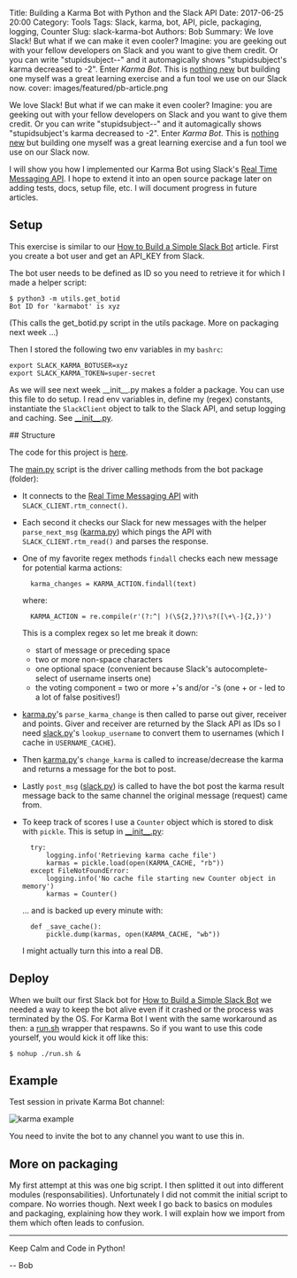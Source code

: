 Title: Building a Karma Bot with Python and the Slack API
Date: 2017-06-25 20:00
Category: Tools
Tags: Slack, karma, bot, API, picle, packaging, logging, Counter
Slug: slack-karma-bot
Authors: Bob
Summary: We love Slack! But what if we can make it even cooler? Imagine: you are geeking out with your fellow developers on Slack and you want to give them credit. Or you can write "stupidsubject--" and it automagically shows "stupidsubject's karma decreased to -2". Enter *Karma Bot*. This is [nothing new](https://blog.hipchat.com/2016/05/02/meet-karma-bot/) but building one myself was a great learning exercise and a fun tool we use on our Slack now.
cover: images/featured/pb-article.png

We love Slack! But what if we can make it even cooler? Imagine: you are geeking out with your fellow developers on Slack and you want to give them credit. Or you can write "stupidsubject--" and it automagically shows "stupidsubject's karma decreased to -2". Enter *Karma Bot*. This is [nothing new](https://blog.hipchat.com/2016/05/02/meet-karma-bot/) but building one myself was a great learning exercise and a fun tool we use on our Slack now.

I will show you how I implemented our Karma Bot using Slack's [Real Time Messaging API](https://api.slack.com/rtm). I hope to extend it into an open source package later on adding tests, docs, setup file, etc. I will document progress in future articles.

## Setup

This exercise is similar to our [How to Build a Simple Slack Bot](https://pybit.es/simple-chatbot.html) article. First you create a bot user and get an API_KEY from Slack. 

The bot user needs to be defined as ID so you need to retrieve it for which I made a helper script:

	$ python3 -m utils.get_botid
	Bot ID for 'karmabot' is xyz

(This calls the get_botid.py script in the utils package. More on packaging next week ...)

Then I stored the following two env variables in my `bashrc`:

	export SLACK_KARMA_BOTUSER=xyz
	export SLACK_KARMA_TOKEN=super-secret

As we will see next week \_\_init\_\_.py makes a folder a package. You can use this file to do setup. I read env variables in, define my (regex) constants, instantiate the `SlackClient` object to talk to the Slack API, and setup logging and caching. See [\_\_init\_\_.py](https://github.com/pybites/karmabot/blob/master/bot/__init__.py).

## Structure

The code for this project is [here](https://github.com/pybites/karmabot).

The [main.py](https://github.com/pybites/karmabot/blob/master/main.py) script is the driver calling methods from the bot package (folder):

- It connects to the [Real Time Messaging API](https://api.slack.com/rtm) with `SLACK_CLIENT.rtm_connect()`.

- Each second it checks our Slack for new messages with the helper `parse_next_msg` ([karma.py](https://github.com/pybites/karmabot/blob/master/bot/karma.py)) which pings the API with `SLACK_CLIENT.rtm_read()` and parses the response.

- One of my favorite regex methods `findall` checks each new message for potential karma actions:

		karma_changes = KARMA_ACTION.findall(text)
	
	where: 
		
		KARMA_ACTION = re.compile(r'(?:^| )(\S{2,}?)\s?([\+\-]{2,})')

	This is a complex regex so let me break it down: 
	
	* start of message or preceding space 
	* two or more non-space characters
	* one optional space (convenient because Slack's autocomplete-select of username inserts one)
	* the voting component = two or more +'s and/or -'s (one + or - led to a lot of false positives!)

- [karma.py](https://github.com/pybites/karmabot/blob/master/bot/karma.py)'s `parse_karma_change` is then called to parse out giver, receiver and points. Giver and receiver are returned by the Slack API as IDs so I need [slack.py](https://github.com/pybites/karmabot/blob/master/bot/slack.py)'s `lookup_username` to convert them to usernames (which I cache in `USERNAME_CACHE`).

- Then [karma.py](https://github.com/pybites/karmabot/blob/master/bot/karma.py)'s `change_karma` is called to increase/decrease the karma and returns a message for the bot to post.

- Lastly `post_msg` ([slack.py](https://github.com/pybites/karmabot/blob/master/bot/slack.py)) is called to have the bot post the karma result message back to the same channel the original message (request) came from.

- To keep track of scores I use a `Counter` object which is stored to disk with `pickle`. This is setup in [\_\_init\_\_.py](https://github.com/pybites/karmabot/blob/master/bot/__init__.py):

		try:
			logging.info('Retrieving karma cache file')
			karmas = pickle.load(open(KARMA_CACHE, "rb"))
		except FileNotFoundError:
			logging.info('No cache file starting new Counter object in memory')
			karmas = Counter()

	... and is backed up every minute with:

		def _save_cache():
			pickle.dump(karmas, open(KARMA_CACHE, "wb"))

	I might actually turn this into a real DB.

## Deploy

When we built our first Slack bot for [How to Build a Simple Slack Bot](https://pybit.es/simple-chatbot.html) we needed a way to keep the bot alive even if it crashed or the process was terminated by the OS. For Karma Bot I went with the same workaround as then: a [run.sh](https://github.com/pybites/karmabot/blob/master/run.sh) wrapper that respawns. So if you want to use this code yourself, you would kick it off like this: 

	$ nohup ./run.sh &

## Example

Test session in private Karma Bot channel:

![karma example]({filename}/images/karma_example.png)

You need to invite the bot to any channel you want to use this in.

## More on packaging

My first attempt at this was one big script. I then splitted it out into different modules (responsabilities). Unfortunately I did not commit the initial script to compare. No worries though. Next week I go back to basics on modules and packaging, explaining how they work. I will explain how we import from them which often leads to confusion. 

---

Keep Calm and Code in Python!

-- Bob

